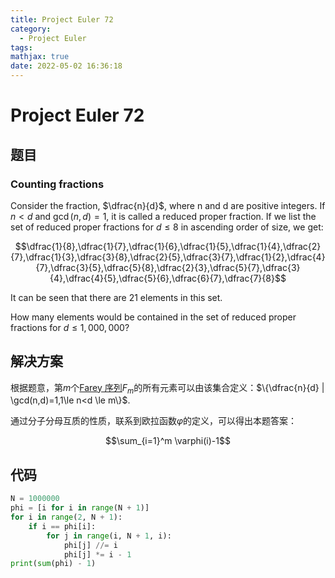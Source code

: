 ```yaml
---
title: Project Euler 72
category:
  - Project Euler
tags:
mathjax: true
date: 2022-05-02 16:36:18
---
```


<escape><!-- more --></escape>

# Project Euler 72

## 题目

### Counting fractions

Consider the fraction, $\dfrac{n}{d}$, where n and d are positive integers. If $n<d$ and $\gcd(n,d)=1$, it is called a reduced proper fraction.
If we list the set of reduced proper fractions for $d \leq 8$ in ascending order of size, we get:

$$\dfrac{1}{8},\dfrac{1}{7},\dfrac{1}{6},\dfrac{1}{5},\dfrac{1}{4},\dfrac{2}{7},\dfrac{1}{3},\dfrac{3}{8},\dfrac{2}{5},\dfrac{3}{7},\dfrac{1}{2},\dfrac{4}{7},\dfrac{3}{5},\dfrac{5}{8},\dfrac{2}{3},\dfrac{5}{7},\dfrac{3}{4},\dfrac{4}{5},\dfrac{5}{6},\dfrac{6}{7},\dfrac{7}{8}$$

It can be seen that there are $21$ elements in this set.

How many elements would be contained in the set of reduced proper fractions for $d \leq 1,000,000$?

## 解决方案

根据题意，第$m$个[Farey 序列](https://en.wikipedia.org/wiki/Farey_sequence)$F_m$的所有元素可以由该集合定义：$\{\dfrac{n}{d} | \gcd(n,d)=1,1\le n<d \le m\}$.

通过分子分母互质的性质，联系到欧拉函数$\varphi$的定义，可以得出本题答案：

$$\sum_{i=1}^m \varphi(i)-1$$

## 代码

```py
N = 1000000
phi = [i for i in range(N + 1)]
for i in range(2, N + 1):
    if i == phi[i]:
        for j in range(i, N + 1, i):
            phi[j] //= i
            phi[j] *= i - 1
print(sum(phi) - 1)

```
